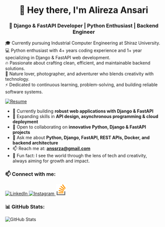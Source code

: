 <h1 align="center">👋 Hey there, I'm Alireza Ansari</h1>
<h3 align="center">🚀 Django & FastAPI Developer | Python Enthusiast | Backend Engineer</h3>

<p align="left">
🎓 Currently pursuing Industrial Computer Engineering at Shiraz University.<br>
💻 Python enthusiast with 4+ years coding experience and 1+ year specializing in Django & FastAPI web development.<br>
🔥 Passionate about crafting clean, efficient, and maintainable backend solutions.<br>
🌿 Nature lover, photographer, and adventurer who blends creativity with technology.<br>
⚡ Dedicated to continuous learning, problem-solving, and building reliable software systems.
</p>

[![Resume](https://img.shields.io/website?down_color=red&down_message=offline&up_color=brightgreen&up_message=online&url=https%3A%2F%2Fansarialireza.github.io%2F)](https://ansarialireza.github.io/)

- 🔭 Currently building **robust web applications with Django & FastAPI**  
- 🌱 Expanding skills in **API design, asynchronous programming & cloud deployment**  
- 🤝 Open to collaborating on **innovative Python, Django & FastAPI projects**  
- 💬 Ask me about **Python, Django, FastAPI, REST APIs, Docker, and backend architecture**  
- 📫 Reach me at: **anssrza@gmail.com**  
- 🎯 Fun fact: I see the world through the lens of tech and creativity, always aiming for growth and impact.

<h3 align="left">📫 Connect with me:</h3>
<p align="left">
<a href="https://www.linkedin.com/in/ansarialireza/" target="_blank" rel="noopener noreferrer">
  <img src="https://raw.githubusercontent.com/rahuldkjain/github-profile-readme-generator/master/src/images/icons/Social/linked-in-alt.svg" alt="LinkedIn" width="35" height="35" />
</a>  
<a href="https://www.instagram.com/alireza_anssari/" target="_blank" rel="noopener noreferrer">
  <img src="https://raw.githubusercontent.com/rahuldkjain/github-profile-readme-generator/master/src/images/icons/Social/instagram.svg" alt="Instagram" width="35" height="35" />
</a>  
<a href="https://stackoverflow.com/users/12769444/ansari" target="_blank" rel="noopener noreferrer">
  <img src="https://raw.githubusercontent.com/teamedwardforever/Readme-Generator/71f25dd8b98329b168142a6b782a107b75eab178/svg/Social/stack-overflow.svg" alt="Stack Overflow" width="35" height="35" />
</a>
</p>

<h3 align="left">📊 GitHub Stats:</h3>
<p align="left">
  <img src="https://github-readme-stats.vercel.app/api?username=ansarialireza&show_icons=true&theme=radical&include_all_commits=true&count_private=true" alt="GitHub Stats" />
</p>
